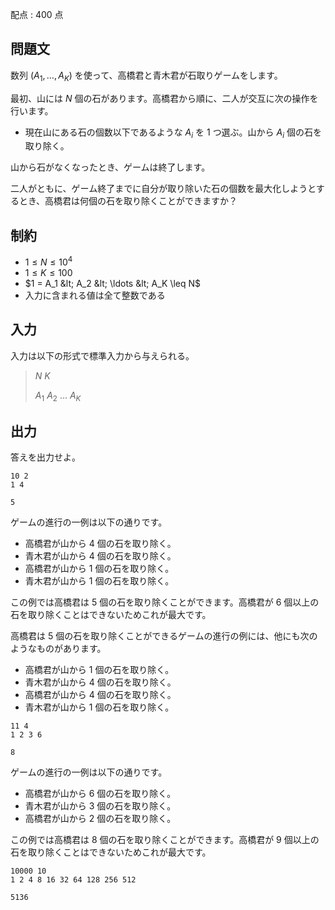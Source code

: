 配点 : $400$ 点

## 問題文

数列 $(A_1,\ldots,A_K)$ を使って、高橋君と青木君が石取りゲームをします。

最初、山には $N$ 個の石があります。高橋君から順に、二人が交互に次の操作を行います。

- 現在山にある石の個数以下であるような $A_i$ を $1$ つ選ぶ。山から $A_i$ 個の石を取り除く。

山から石がなくなったとき、ゲームは終了します。

二人がともに、ゲーム終了までに自分が取り除いた石の個数を最大化しようとするとき、高橋君は何個の石を取り除くことができますか？

## 制約

- $1 \leq N \leq 10^4$
- $1 \leq K \leq 100$
- $1 = A_1 &lt; A_2 &lt; \ldots &lt; A_K \leq N$
- 入力に含まれる値は全て整数である

## 入力

入力は以下の形式で標準入力から与えられる。

> $N$ $K$
> 
> $A_1$ $A_2$ $\ldots$ $A_K$

## 出力

答えを出力せよ。  

```input1
10 2
1 4
```

```output1
5
```

ゲームの進行の一例は以下の通りです。

- 高橋君が山から $4$ 個の石を取り除く。
- 青木君が山から $4$ 個の石を取り除く。
- 高橋君が山から $1$ 個の石を取り除く。
- 青木君が山から $1$ 個の石を取り除く。

この例では高橋君は $5$ 個の石を取り除くことができます。高橋君が $6$ 個以上の石を取り除くことはできないためこれが最大です。  

高橋君は $5$ 個の石を取り除くことができるゲームの進行の例には、他にも次のようなものがあります。

- 高橋君が山から $1$ 個の石を取り除く。
- 青木君が山から $4$ 個の石を取り除く。
- 高橋君が山から $4$ 個の石を取り除く。
- 青木君が山から $1$ 個の石を取り除く。

```input2
11 4
1 2 3 6
```

```output2
8
```

ゲームの進行の一例は以下の通りです。

- 高橋君が山から $6$ 個の石を取り除く。
- 青木君が山から $3$ 個の石を取り除く。
- 高橋君が山から $2$ 個の石を取り除く。

この例では高橋君は $8$ 個の石を取り除くことができます。高橋君が $9$ 個以上の石を取り除くことはできないためこれが最大です。  

```input3
10000 10
1 2 4 8 16 32 64 128 256 512
```

```output3
5136
```